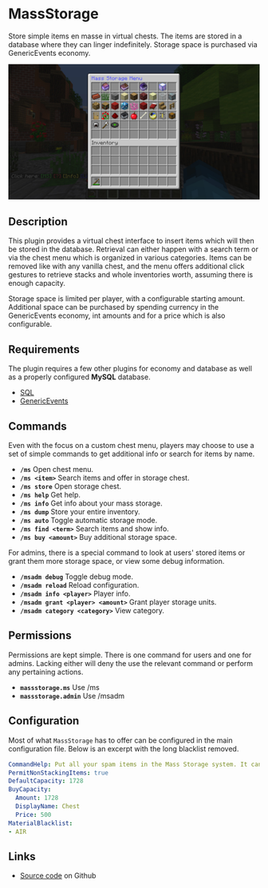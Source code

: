 # MassStorage
Store simple items en masse in virtual chests.  The items are stored in a database where they can linger indefinitely.  Storage space is purchased via GenericEvents economy.

![Mass Storage Menu](https://raw.githubusercontent.com/StarTux/MassStorage/master/MassStorageMenu.jpg)

## Description
This plugin provides a virtual chest interface to insert items which will then be stored in the database.  Retrieval can either happen with a search term or via the chest menu which is organized in various categories.  Items can be removed like with any vanilla chest, and the menu offers additional click gestures to retrieve stacks and whole inventories worth, assuming there is enough capacity.

Storage space is limited per player, with a configurable starting amount.  Additional space can be purchased by spending currency in the GenericEvents economy, int amounts and for a price which is also configurable.

## Requirements
The plugin requires a few other plugins for economy and database as well as a properly configured **MySQL** database.
- [SQL](https://github.com/StarTux/SQL)
- [GenericEvents](https://github.com/StarTux/GenericEvents)

## Commands
Even with the focus on a custom chest menu, players may choose to use a set of simple commands to get additional info or search for items by name.
- **`/ms`** Open chest menu.
- **`/ms <item>`** Search items and offer in storage chest.
- **`/ms store`** Open storage chest.
- **`/ms help`** Get help.
- **`/ms info`** Get info about your mass storage.
- **`/ms dump`** Store your entire inventory.
- **`/ms auto`** Toggle automatic storage mode.
- **`/ms find <term>`** Search items and show info.
- **`/ms buy <amount>`** Buy additional storage space.

For admins, there is a special command to look at users' stored items or grant them more storage space, or view some debug information.
- **`/msadm debug`** Toggle debug mode.
- **`/msadm reload`** Reload configuration.
- **`/msadm info <player>`** Player info.
- **`/msadm grant <player> <amount>`** Grant player storage units.
- **`/msadm category <category>`** View category.

## Permissions
Permissions are kept simple.  There is one command for users and one for admins.  Lacking either will deny the use the relevant command or perform any pertaining actions.
- **`massstorage.ms`** Use /ms
- **`massstorage.admin`** Use /msadm

## Configuration
Most of what `MassStorage` has to offer can be configured in the main configuration file. Below is an excerpt with the long blacklist removed.

```yaml
CommandHelp: Put all your spam items in the Mass Storage system. It can hold most simple, stackable items. Your storage space is limited, but you can buy more any time.
PermitNonStackingItems: true
DefaultCapacity: 1728
BuyCapacity:
  Amount: 1728
  DisplayName: Chest
  Price: 500
MaterialBlacklist:
- AIR
```

## Links
- [Source code](https://github.com/StarTux/MassStorage/) on Github